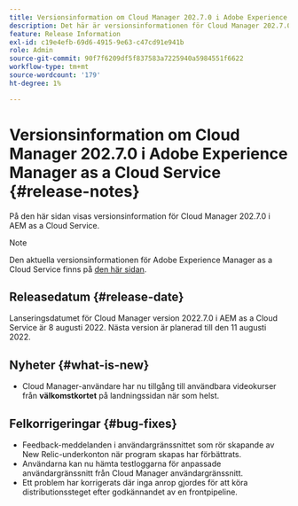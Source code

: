 ```yaml
---
title: Versionsinformation om Cloud Manager 202.7.0 i Adobe Experience Manager as a Cloud Service
description: Det här är versionsinformationen för Cloud Manager 202.7.0 i AEM as a Cloud Service.
feature: Release Information
exl-id: c19e4efb-69d6-4915-9e63-c47cd91e941b
role: Admin
source-git-commit: 90f7f6209df5f837583a7225940a5984551f6622
workflow-type: tm+mt
source-wordcount: '179'
ht-degree: 1%

---
```


# Versionsinformation om Cloud Manager 202.7.0 i Adobe Experience Manager as a Cloud Service {#release-notes}

På den här sidan visas versionsinformation för Cloud Manager 202.7.0 i AEM as a Cloud Service.

>[!NOTE]
>
>Den aktuella versionsinformationen för Adobe Experience Manager as a Cloud Service finns på [den här sidan](/help/release-notes/release-notes-cloud/release-notes-current.md).

## Releasedatum {#release-date}

Lanseringsdatumet för Cloud Manager version 2022.7.0 i AEM as a Cloud Service är 8 augusti 2022. Nästa version är planerad till den 11 augusti 2022.

## Nyheter {#what-is-new}

* Cloud Manager-användare har nu tillgång till användbara videokurser från **välkomstkortet** på landningssidan när som helst.

## Felkorrigeringar {#bug-fixes}

* Feedback-meddelanden i användargränssnittet som rör skapande av New Relic-underkonton när program skapas har förbättrats.
* Användarna kan nu hämta testloggarna för anpassade användargränssnitt från Cloud Manager användargränssnitt.
* Ett problem har korrigerats där inga anrop gjordes för att köra distributionssteget efter godkännandet av en frontpipeline.
